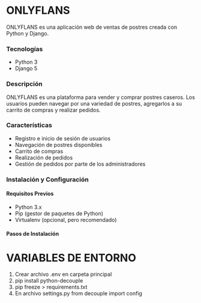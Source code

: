 # ONLYFLANS
ONLYFLANS es una aplicación web de ventas de postres creada con Python y Django.
### Tecnologías
- Python 3
- Django 5
### Descripción
ONLYFLANS es una plataforma para vender y comprar postres caseros. Los usuarios pueden navegar por una variedad de postres, agregarlos a su carrito de compras y realizar pedidos.
### Características
- Registro e inicio de sesión de usuarios
- Navegación de postres disponibles
- Carrito de compras
- Realización de pedidos
- Gestión de pedidos por parte de los administradores
### Instalación y Configuración
#### Requisitos Previos
- Python 3.x
- Pip (gestor de paquetes de Python)
- Virtualenv (opcional, pero recomendado)
#### Pasos de Instalación


# VARIABLES DE ENTORNO
1. Crear archivo .env en carpeta principal
2. pip install python-decouple
3. pip freeze > requirements.txt
4. En archivo settings.py
from decouple import config